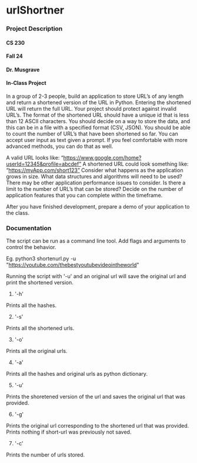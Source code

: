 # urlShortner

### Project Description

#### CS 230

#### Fall 24

#### Dr. Musgrave

#### In-Class Project

In a group of 2-3 people, build an application to store URL’s of any length and return a
shortened version of the URL in Python. Entering the shortened URL will return the full
URL. Your project should protect against invalid URL’s. The format of the shortened
URL should have a unique id that is less than 12 ASCII characters. You should decide
on a way to store the data, and this can be in a file with a specified format (CSV, JSON).
You should be able to count the number of URL’s that have been shortened so far. You
can accept user input as text given a prompt. If you feel comfortable with more
advanced methods, you can do that as well.

A valid URL looks like: “https://www.google.com/home?userId=12345&profile=abcdef”
A shortened URL could look something like: “https://myApp.com/short123”
Consider what happens as the application grows in size. What data structures and
algorithms will need to be used? There may be other application performance issues to
consider. Is there a limit to the number of URL’s that can be stored?
Decide on the number of application features that you can complete within the
timeframe.

After you have finished development, prepare a demo of your application to the class.


### Documentation

The script can be run as a command line tool. Add flags and arguments to control the behavior.

Eg.
python3 shortenurl.py -u "https://youtube.com/thebestyoutubevideointheworld"

Running the script with '-u' and an original url will save the original url and print the shortened version.

1. '-h'

Prints all the hashes.

2. '-s' 

Prints all the shortened urls.

3. '-o' 

Prints all the original urls.

4. '-a'

Prints all the hashes and original urls as python dictionary.

5. '-u' <long-url>

Prints the shoretened version of the url and saves the original url that was provided.

6. '-g' <short-url>

Prints the original url corresponding to the shortened url that was provided. Prints nothing if short-url was previously not saved.

7. '-c'

Prints the number of urls stored.

